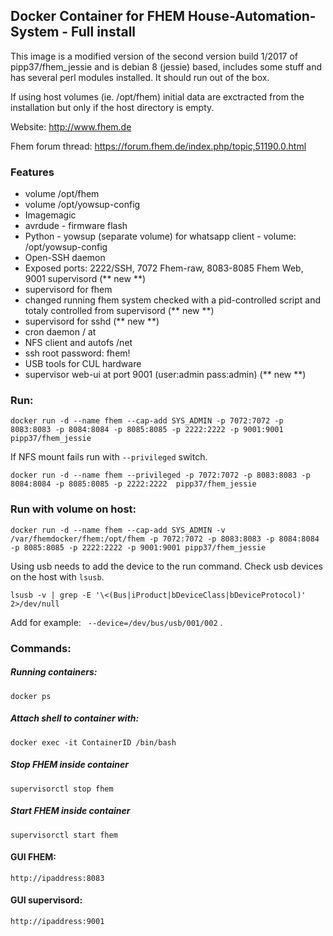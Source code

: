 ## Docker Container for FHEM House-Automation-System - Full install
This image is a modified version of the second version build 1/2017 of pipp37/fhem_jessie and is debian 8 (jessie) based, includes some stuff and has several perl modules installed. It should run out of the box.

If using host volumes (ie. /opt/fhem) initial data are exctracted from the installation but only if the host directory is empty.

Website: http://www.fhem.de

Fhem forum thread: https://forum.fhem.de/index.php/topic,51190.0.html

### Features
* volume /opt/fhem
* volume /opt/yowsup-config
* Imagemagic
* avrdude - firmware flash
* Python - yowsup (separate volume) for whatsapp client - volume: /opt/yowsup-config
* Open-SSH daemon
* Exposed ports: 2222/SSH, 7072 Fhem-raw, 8083-8085 Fhem Web, 9001 supervisord (** new **)
* supervisord for fhem
* changed running fhem system checked with a pid-controlled script and totaly controlled from supervisord (** new **)
* supervisord for sshd (** new **) 
* cron daemon / at
* NFS client and autofs /net
* ssh root password: fhem!
* USB tools for CUL hardware
* supervisor web-ui at port 9001 (user:admin pass:admin) (** new **)

### Run:
    docker run -d --name fhem --cap-add SYS_ADMIN -p 7072:7072 -p 8083:8083 -p 8084:8084 -p 8085:8085 -p 2222:2222 -p 9001:9001 pipp37/fhem_jessie
   
If NFS mount fails run with `--privileged` switch.

    docker run -d --name fhem --privileged -p 7072:7072 -p 8083:8083 -p 8084:8084 -p 8085:8085 -p 2222:2222  pipp37/fhem_jessie

### Run with volume on host:

    docker run -d --name fhem --cap-add SYS_ADMIN -v /var/fhemdocker/fhem:/opt/fhem -p 7072:7072 -p 8083:8083 -p 8084:8084 -p 8085:8085 -p 2222:2222 -p 9001:9001 pipp37/fhem_jessie


Using  usb  needs to add the device to the run command.  Check usb devices on the host with ` lsusb `.

` lsusb -v | grep -E '\<(Bus|iProduct|bDeviceClass|bDeviceProtocol)' 2>/dev/null `

Add for example: `  --device=/dev/bus/usb/001/002 ` .


### Commands:
##### Running containers:
    docker ps
##### Attach shell to container with:
    docker exec -it ContainerID /bin/bash
##### Stop FHEM inside container
    supervisorctl stop fhem
##### Start FHEM inside container
    supervisorctl start fhem
    
#### GUI FHEM:
    http://ipaddress:8083

#### GUI supervisord:
    http://ipaddress:9001


 

